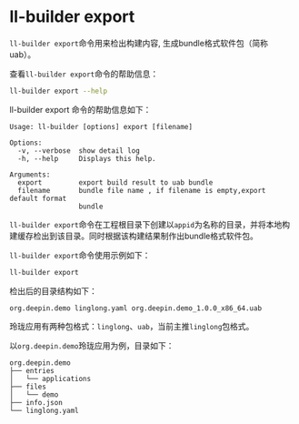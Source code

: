 # ll-builder export

`ll-builder export`命令用来检出构建内容, 生成bundle格式软件包（简称 uab）。

查看`ll-builder export`命令的帮助信息：

```bash
ll-builder export --help
```

ll-builder export 命令的帮助信息如下：

```plain
Usage: ll-builder [options] export [filename]

Options:
  -v, --verbose  show detail log
  -h, --help     Displays this help.

Arguments:
  export         export build result to uab bundle
  filename       bundle file name , if filename is empty,export default format
                 bundle
```

`ll-builder export`命令在工程根目录下创建以`appid`为名称的目录，并将本地构建缓存检出到该目录。同时根据该构建结果制作出bundle格式软件包。

`ll-builder export`命令使用示例如下：

```bash
ll-builder export
```

检出后的目录结构如下：

```plain
org.deepin.demo linglong.yaml org.deepin.demo_1.0.0_x86_64.uab
```

玲珑应用有两种包格式：`linglong`、`uab`，当前主推`linglong`包格式。

以`org.deepin.demo`玲珑应用为例，目录如下：

```plain
org.deepin.demo
├── entries
│   └── applications
├── files
│   └── demo
├── info.json
└── linglong.yaml
```
